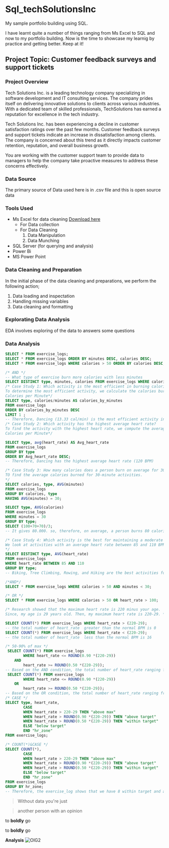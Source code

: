 # Sql_techSolutionsInc
My sample portfolio building using SQL. 

I have learnt quite a number of things ranging from Ms Excel to SQL and now to my portfolio building. 
Now is the time to showcase my learnig by practice and getting better. Keep at it!
## Project Topic: Customer feedback surveys and support tickets

### Project Overview
Tech Solutions Inc. is a leading technology company specializing in software development and IT consulting services. The company prides itself on delivering innovative solutions to clients across various industries. With a dedicated team of skilled professionals, TechSolutions has earned a reputation for excellence in the tech industry.

Tech Solutions Inc. has been experiencing a decline in customer satisfaction ratings over the past few months. Customer feedback surveys and support tickets indicate an increase in dissatisfaction among clients. The company is concerned about this trend as it directly impacts customer retention, reputation, and overall business growth.

You are working with the customer support team to provide data to managers to help the company take proactive measures to address these concerns effectively.

### Data Source
  The primary source of Data used here is in .csv file and this is open source data 

### Tools Used
- Ms Excel for data cleaning [Download here](https://www.microsoft.com/en-us/microsoft-365/excel)
    - For Data collection
    - For Data Cleaning
        1. Data Manipulation
        2. Data Munching
- SQL Server (for querying and analysis)
- Power Bi 
- MS Power Point
### Data Cleaning and Preparation
In the initial phase of the data cleaning and preparations, we perform the following action;
1. Data loading and inspectation
2. Handling missing variables
3. Data cleaning and formatting
   
### Explorating Data Analysis 
EDA involves exploring of the data to answers some questions

### Data Analysis 
``` SQL
SELECT * FROM exercise_logs;
SELECT * FROM exercise_logs ORDER BY minutes DESC, calories DESC;
SELECT * FROM exercise_logs WHERE calories > 50 ORDER BY calories DESC;

/* AND */
-- What type of exercise burn more calories with less minutes
SELECT DISTINCT type, minutes, calories FROM exercise_logs WHERE calories > 50 AND minutes <30 ORDER BY calories DESC;
/* Case Study 1: Which activity is the most efficient in burning calories per minute?
To determine the most efficient activity, we calculate the calories burned per minute for each activity and compare. 
Calories per Minute*/
SELECT type, calories/minutes AS calories_by_minutes
FROM exercise_logs
ORDER BY calories_by_minutes DESC
LIMIT 1 ;
-- Therefore, Dancing (13.33 cal/min) is the most efficient activity in the burning calories per minutes
/* Case Study 2: Which activity has the highest average heart rate?
To find the activity with the highest heart rate, we compute the average heart rate for each activity. 
Calories per Minute*/

SELECT type, avg(heart_rate) AS Avg_heart_rate
FROM exercise_logs
GROUP BY type
ORDER BY Avg_heart_rate DESC;
-- Therefore, Dancing has the highest average heart rate (120 BPM)

/* Case Study 3: How many calories does a person burn on average for 30 minutes of activity?
TO find the average calories burned for 30-minute activities.
*/
SELECT calories, type, AVG(minutes)
FROM exercise_logs
GROUP BY calories, type
HAVING AVG(minutes) = 30;

SELECT type, AVG(calories)
FROM exercise_logs
WHERE minutes = 30
GROUP BY type;
SELECT (100+70+70)/3;
-- It gives 80.000. so, therefore, on average, a person burns 80 calories in 30 minutes of activity.

/* Case Study 4: Which activity is the best for maintaining a moderate heart rate (85-110 BPM)?
We look at activities with an average heart rate between 85 and 110 BPM.
*/
SELECT DISTINCT type, AVG(heart_rate)
FROM exercise_logs
WHERE heart_rate BETWEEN 85 AND 110
GROUP BY type;
-- Biking, Tree Climbing, Rowing, and Hiking are the best activities for maintaining a moderate heart rate (85-110 BPM). While Dancing (120 BPM) is too high 

/*AND*/
SELECT * FROM exercise_logs WHERE calories > 50 AND minutes < 30;

/* OR */ 
SELECT * FROM exercise_logs WHERE calories > 50 OR heart_rate > 100;

/* Research showed that the maximum heart rate is 220 minus your age. 
Since, my age is 29 years old. Then, my maximum heart rate is 220-29. */

SELECT COUNT(*) FROM exercise_logs WHERE heart_rate > (220-29);
-- the total number of heart_rate  greater than the normal BPM is 0
SELECT COUNT(*) FROM exercise_logs WHERE heart_rate < (220-29);
-- the total number of heart_rate  less than the normal BPM is 16

/* 50-90% of max */ 
 SELECT COUNT(*) FROM exercise_logs 
		WHERE heart_rate <= ROUND(0.90 *(220-29))
	AND 
		heart_rate >= ROUND(0.50 *(220-29));
-- Based on the AND condition, the total number of heart_rate ranging from 50 to 90% of maximum is 8        
 SELECT COUNT(*) FROM exercise_logs 
		WHERE heart_rate <= ROUND(0.90 *(220-29))
	OR
		heart_rate >= ROUND(0.50 *(220-29));      
-- Based on the OR condition, the total number of heart_rate ranging from 50 to 90% of maximum is 16
/* CASE */ 
SELECT type, heart_rate,
		CASE 
        WHEN heart_rate > 220-29 THEN "above max"
		WHEN heart_rate > ROUND(0.90 *(220-29)) THEN "above target"
        WHEN heart_rate > ROUND(0.50 *(220-29)) THEN "within target"
        ELSE "below target"
        END "hr_zone"
FROM exercise_logs;

/* COUNT(*)&CASE */ 
SELECT COUNT(*),
		CASE 
        WHEN heart_rate > 220-29 THEN "above max"
		WHEN heart_rate > ROUND(0.90 *(220-29)) THEN "above target"
        WHEN heart_rate > ROUND(0.50 *(220-29)) THEN "within target"
        ELSE "below target"
        END "hr_zone"
FROM exercise_logs
GROUP BY hr_zone;
-- Therefore, the exercise_log shows that we have 8 within target and also 8 below target of the heart.
```

  

> Without data you're just

> another person with an opinion

to **boldly** go

to __boldly__ go

**Analysis**
![OIG2](https://github.com/user-attachments/assets/e0a1dae4-9f37-459a-a49e-2a3935c42a87)

